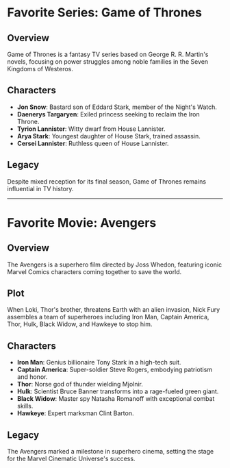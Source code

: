 # **Favorite Series: Game of Thrones**

## Overview
Game of Thrones is a fantasy TV series based on George R. R. Martin's novels, focusing on power struggles among noble families in the Seven Kingdoms of Westeros.

## Characters
- **Jon Snow**: Bastard son of Eddard Stark, member of the Night's Watch.
- **Daenerys Targaryen**: Exiled princess seeking to reclaim the Iron Throne.
- **Tyrion Lannister**: Witty dwarf from House Lannister.
- **Arya Stark**: Youngest daughter of House Stark, trained assassin.
- **Cersei Lannister**: Ruthless queen of House Lannister.

## Legacy
Despite mixed reception for its final season, Game of Thrones remains influential in TV history.

---

# **Favorite Movie: Avengers**

## Overview
The Avengers is a superhero film directed by Joss Whedon, featuring iconic Marvel Comics characters coming together to save the world.

## Plot
When Loki, Thor's brother, threatens Earth with an alien invasion, Nick Fury assembles a team of superheroes including Iron Man, Captain America, Thor, Hulk, Black Widow, and Hawkeye to stop him.

## Characters
- **Iron Man**: Genius billionaire Tony Stark in a high-tech suit.
- **Captain America**: Super-soldier Steve Rogers, embodying patriotism and honor.
- **Thor**: Norse god of thunder wielding Mjolnir.
- **Hulk**: Scientist Bruce Banner transforms into a rage-fueled green giant.
- **Black Widow**: Master spy Natasha Romanoff with exceptional combat skills.
- **Hawkeye**: Expert marksman Clint Barton.

## Legacy
The Avengers marked a milestone in superhero cinema, setting the stage for the Marvel Cinematic Universe's success.
